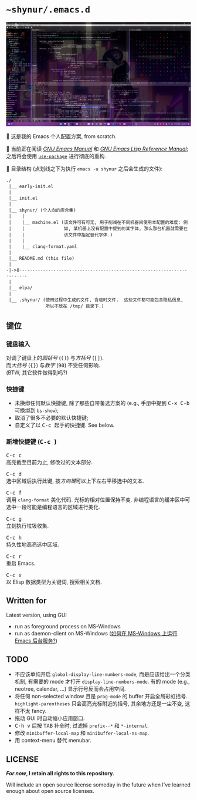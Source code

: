 # `~shynur/.emacs.d`

![Glimpse of Shynur’s Emacs](https://raw.githubusercontent.com/shynur/misc/main/pictures/emacs/2023-6-17.png "五子棋, 输了...")

🥰 这是我的 Emacs 个人配置方案, from scratch.

🔬 当前正在阅读 [*GNU Emacs Manual*](https://www.gnu.org/software/emacs/manual/html_node/emacs) 和 [*GNU Emacs Lisp Reference Manual*](https://www.gnu.org/software/emacs/manual/html_node/elisp);
之后将会使用 [`use-package`](https://github.com/jwiegley/use-package) 进行彻底的重构.

📖 目录结构 (点划线之下为执行 `emacs -u shynur` 之后会生成的文件):

```
./
 |__ early-init.el
 |
 |__ init.el
 |
 |__ shynur/ (个人向的库合集)
 |    |
 |    |__ machine.el (该文件可有可无, 用于削减在不同机器间使用本配置的难度: 例
 |    |               如, 某机器上没有配置中提到的某字体, 那么那台机器就需要在
 |    |               该文件中指定替代字体.)
 |    |
 |    |__ clang-format.yaml
 |
 |__ README.md (this file)
 |
-|->8·-·-·-·-·-·-·-·-·-·-·-·-·-·-·-·-·-·-·-·-·-·-·-·-·-·-·-·-·-·-·-·-·-·-·-·-
 |
 |__ elpa/
 |
 |__ .shynur/ (使用过程中生成的文件, 含临时文件.  这些文件都可能包含隐私信息,
               所以不放在 /tmp/ 目录下.)
```

## 键位

### 键盘输入

对调了键盘上的*圆括号* (<kbd>(</kbd><kbd>)</kbd>) 与*方括号* (<kbd>[</kbd><kbd>]</kbd>).  <br>
而*大括号* (<kbd>{</kbd><kbd>}</kbd>) 与*数字* (<kbd>9</kbd><kbd>0</kbd>) 不受任何影响.  <br>
(BTW, 其它软件做得到吗?)

### 快捷键

- 未换绑任何默认快捷键, 除了那些自带备选方案的 (e.g., 手册中提到 <kbd>C-x C-b</kbd> 可换绑到 `bs-show`);
- 取消了很多不必要的默认快捷键;
- 自定义了以 <kbd>C-c <letter></kbd> 起手的快捷键.  See below.

### 新增快捷键 (<kbd>C-c <letter></kbd>)

<kbd>C-c c</kbd><br>
高亮截至目前为止, 修改过的文本部分.

<kbd>C-c d</kbd><br>
选中区域后执行此键, 按*方向键*可以上下左右平移选中的文本.

<kbd>C-c f</kbd><br>
调用 `clang-format` 美化代码.  光标的相对位置保持不变.  非编程语言的缓冲区中可选中一段可能是编程语言的区域进行美化.

<kbd>C-c g</kbd><br>
立刻执行垃圾收集.

<kbd>C-c h</kbd><br>
持久性地高亮选中区域.

<kbd>C-c r</kbd><br>
重启 Emacs.

<kbd>C-c s</kbd><br>
以 Elisp 数据类型为关键词, 搜索相关文档.

## Written for

Latest version, using GUI

- run as foreground process on MS-Windows
- run as daemon-client on MS-Windows ([如何在 MS-Windows 上运行 Emacs 后台服务?](./shynur/Emacs-use_daemon.md))

## TODO

- 不应该单纯开启 `global-display-line-numbers-mode`, 而是应该给出一个分类机制, 有需要的 mode 才打开 `display-line-numbers-mode`.  有的 mode (e.g., neotree, calendar, ...) 显示行号反而会占用空间.
- 将任何 non-selected window 且是 `prog-mode` 的 buffer 开启全局彩虹括号.  `highlight-parentheses` 只会高亮光标附近的括号, 其余地方还是一尘不变, 这样不太 fancy.
- 拖动 GUI 时自动缩小应用窗口.
- <kbd>C-h v</kbd> 后按 <kbd>TAB</kbd> 补全时, 过滤掉 `prefix--*` 和 `*-internal`.
- 修改 `minibuffer-local-map` 和 `minibuffer-local-ns-map`.
- 用 context-menu 替代 menubar.

## LICENSE

***For now*, I retain all rights to this repository.**

Will include an open source license someday in the future when I’ve learned enough about open source licenses.
